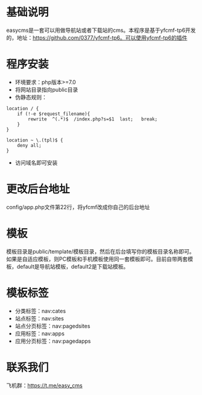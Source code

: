 # 基础说明
easycms是一套可以用做导航站或者下载站的cms。本程序是基于yfcmf-tp6开发的，地址：https://github.com/0377/yfcmf-tp6。可以使用yfcmf-tp6的插件

# 程序安装
- 环境要求：php版本>=7.0
- 将网站目录指向public目录
- 伪静态规则：
```
location / {
    if (!-e $request_filename){
        rewrite  ^(.*)$  /index.php?s=$1  last;   break;
    }
}

location ~ \.(tpl)$ {
    deny all;
}
```
- 访问域名即可安装

# 更改后台地址
config/app.php文件第22行，将yfcmf改成你自己的后台地址

# 模板
模板目录是public/template/模板目录，然后在后台填写你的模板目录名称即可。如果是自适应模板，则PC模板和手机模板使用同一套模板即可。目前自带两套模板，default是导航站模板，default2是下载站模板。

# 模板标签
- 分类标签：nav:cates
- 站点标签：nav:sites
- 站点分页标签：nav:pagedsites
- 应用标签：nav:apps
- 应用分页标签：nav:pagedapps

# 联系我们
飞机群：https://t.me/easy_cms

